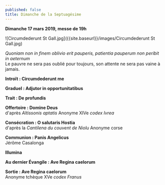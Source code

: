 ```yaml
---
published: false
title: Dimanche de la Septuagésime
---
```

**Dimanche 17 mars 2019, messe de 19h**

![Circumdederunt St Gall.jpg]({{site.baseurl}}/images/Circumdederunt St Gall.jpg)


*Quoniam non in finem oblivio erit pauperis, patientia pauperum non peribit in aeternum*  
Le pauvre ne sera pas oublié pour toujours, son attente ne sera pas vaine à jamais.

**Introït : Circumdederunt me**

**Graduel : Adjutor in opportunitatibus**

**Trait : De profundis**

**Offertoire : Domine Deus**  
d'après *Altissonis aptatis* Anonyme XIVe *codex Ivrea*

**Consécration : O salutaris Hostia**  
d'après la *Cantilena du couvent de Niolu* Anonyme corse

**Communion : Panis Angelicus**  
Jérôme Casalonga

**Illumina**  

**Au dernier Évangile : Ave Regina caelorum**

**Sortie : Ave Regina caelorum**  
Anonyme tchèque XVe *codex Franus*